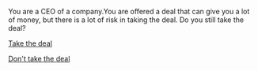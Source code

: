You are a CEO of a company.You are offered a deal that can give you a lot of money, 
but there is a lot of risk in taking the deal. Do you still take the deal?

[Take the deal](takedeal.md)

[Don't take the deal](nodeal.md)